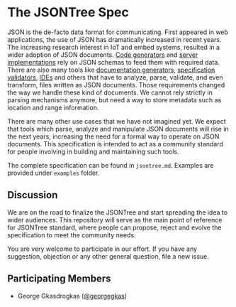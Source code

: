 # The JSONTree Spec

JSON is the de-facto data format for communicating. First appeared in web applications, the use of JSON has dramatically increased in recent years. The increasing research interest in IoT and embed systems, resulted in a wider adoption of JSON documents. [Code generators](https://quicktype.io/) and [server implementations](https://github.com/anttiviljami/openapi-backend) rely on JSON schemas to feed them with required data. There are also many tools like [documentation generators](https://github.com/Rebilly/ReDoc), [specification validators](https://github.com/p1c2u/openapi-spec-validator), [IDEs](https://github.com/swagger-api/swagger-editor) and others that have to analyze, parse, validate, and even transform, files written as JSON documents. Those requirements changed the way we handle these kind of documents. We cannot rely strictly in parsing mechanisms anymore, but need a way to store metadata such as location and range information.

There are many other use cases that we have not imagined yet. We expect that tools which parse, analyze and manipulate JSON documents will rise in the next years, increasing the need for a formal way to operate on JSON documents. This specification is intended to act as a community standard for people involving in building and maintaining such tools. 

The complete specification can be found in `jsontree.md`. Examples are provided under `examples` folder.

## Discussion

We are on the road to finalize the JSONTree and start spreading the idea to wider audiences. This repository will serve as the main point of reference for JSONTree standard, where people can propose, reject and evolve the specification to meet the community needs. 

You are very welcome to participate in our effort. If you have any suggestion, objection or any other general question, file a new issue.

## Participating Members

- George Gkasdrogkas ([@georgegkas](https://github.com/georgegkas))

